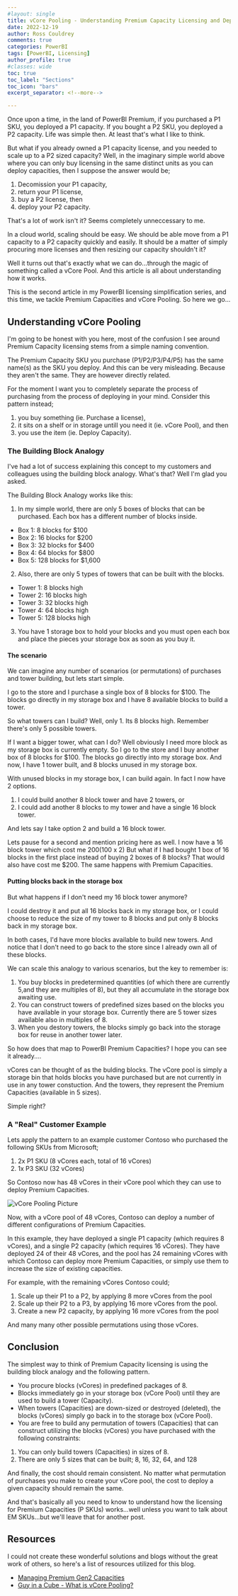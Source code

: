 ```yaml
---
#layout: single
title: vCore Pooling - Understanding Premium Capacity Licensing and Deployment
date: 2022-12-19
author: Ross Couldrey
comments: true
categories: PowerBI
tags: [PowerBI, Licensing]
author_profile: true
#classes: wide
toc: true
toc_label: "Sections"
toc_icon: "bars"
excerpt_separator: <!--more-->

---
```


Once upon a time, in the land of PowerBI Premium, if you purchased a P1 SKU, you deployed a P1 capacity.  If you bought a P2 SKU, you deployed a P2 capacity.  Life was simple then.  At least that's what I like to think.

<!--more-->

But what if you already owned a P1 capacity license, and you needed to scale up to a P2 sized capacity?  Well, in the imaginary simple world above where you can only buy licensing in the same distinct units as you can deploy capacities, then I suppose the answer would be;
1. Decomission your P1 capacity, 
2. return your P1 license, 
3. buy a P2 license, then 
4. deploy your P2 capacity.

That's a lot of work isn't it?  Seems completely unneccessary to me.  

In a cloud world, scaling should be easy.  We should be able move from a P1 capacity to a P2 capacity quickly and easily.  It should be a matter of simply procuring more licenses and then resizing our capacity shouldn't it?  

Well it turns out that's exactly what we can do...through the magic of something called a vCore Pool.  And this article is all about understanding how it works.  

This is the second article in my PowerBI licensing simplification series, and this time, we tackle Premium Capacities and vCore Pooling.  So here we go...

## Understanding vCore Pooling

I'm going to be honest with you here, most of the confusion I see around Premium Capacity licensing stems from a simple naming convention.  

The Premium Capacity SKU you purchase (P1/P2/P3/P4/P5) has the same name(s) as the SKU you deploy.  And this can be very misleading.  Because they aren't the same.  They are however directly related.

For the moment I want you to completely separate the process of purchasing from the process of deploying in your mind.  Consider this pattern instead;

1. you buy something (ie. Purchase a license), 
2. it sits on a shelf or in storage untill you need it (ie. vCore Pool), and then 
3. you use the item (ie. Deploy Capacity).

### The Building Block Analogy

I've had a lot of success explaining this concept to my customers and colleagues using the building block analogy.  What's that?  Well I'm glad you asked.

The Building Block Analogy works like this:

1. In my simple world, there are only 5 boxes of blocks that can be purchased.  Each box has a different number of blocks inside.
- Box 1: 8 blocks for $100
- Box 2: 16 blocks for $200
- Box 3: 32 blocks for $400
- Box 4: 64 blocks for $800
- Box 5: 128 blocks for $1,600

2. Also, there are only 5 types of towers that can be built with the blocks.
- Tower 1: 8 blocks high
- Tower 2: 16 blocks high
- Tower 3: 32 blocks high
- Tower 4: 64 blocks high
- Tower 5: 128 blocks high

3) You have 1 storage box to hold your blocks and you must open each box and place the pieces your storage box as soon as you buy it.

#### The scenario

We can imagine any number of scenarios (or permutations) of purchases and tower building, but lets start simple.

I go to the store and I purchase a single box of 8 blocks for $100.  The blocks go directly in my storage box and I have 8 available blocks to build a tower.

So what towers can I build?  Well, only 1.  Its 8 blocks high.  Remember there's only 5 possible towers.

If I want a bigger tower, what can I do?  Well obviously I need more block as my storage box is currently empty.  So I go to the store and I buy another box of 8 blocks for $100.  The blocks go directly into my storage box.  And now, I have 1 tower built, and 8 blocks unused in my storage box.

With unused blocks in my storage box, I can build again.  In fact I now have 2 options.
1. I could build another 8 block tower and have 2 towers, or
2. I could add another 8 blocks to my tower and have a single 16 block tower.

And lets say I take option 2 and build a 16 block tower. 

Lets pause for a second and mention pricing here as well.  I now have a 16 block tower which cost me $200 ($100 x 2)  But what if I had bought 1 box of 16 blocks in the first place instead of buying 2 boxes of 8 blocks? That would also have cost me $200.  The same happens with Premium Capacities.

#### Putting blocks back in the storage box

But what happens if I don't need my 16 block tower anymore?  

I could destroy it and put all 16 blocks back in my storage box, or I could choose to reduce the size of my tower to 8 blocks and put only 8 blocks back in my storage box.

In both cases, I'd have more blocks available to build new towers.  And notice that I don't need to go back to the store since I already own all of these blocks.

We can scale this analogy to various scenarios, but the key to remember is:

1. You buy blocks in predetermined quantities (of which there are currently 5,and they are multiples of 8), but they all accumulate in the storage box awaiting use.
2. You can construct towers of predefined sizes based on the blocks you have available in your storage box.  Currently there are 5 tower sizes available also in multiples of 8.
3. When you destory towers, the blocks simply go back into the storage box for reuse in another tower later.

So how does that map to PowerBI Premium Capacities?  I hope you can see it already....

vCores can be thought of as the bulding blocks.
The vCore pool is simply a storage bin that holds blocks you have purchased but are not currently in use in any tower constuction.
And the towers, they represent the Premium Capacities (available in 5 sizes).

Simple right?

### A "Real" Customer Example

Lets apply the pattern to an example customer Contoso who purchased the following SKUs from Microsoft;
1. 2x P1 SKU (8 vCores each, total of 16 vCores)
2. 1x P3 SKU (32 vCores)

So Contoso now has 48 vCores in their vCore pool which they can use to deploy Premium Capacities.

![vCore Pooling Picture](/assets/images/vCorePoolPic.png)

Now, with a vCore pool of 48 vCores, Contoso can deploy a number of different configurations of Premium Capacities.

In this example, they have deployed a single P1 capacity (which requires 8 vCores), and a single P2 capacity (which requires 16 vCores).  They have deployed 24 of their 48 vCores, and the pool has 24 remaining vCores with which Contoso can deploy more Premium Capacities, or simply use them to increase the size of existing capacities.

For example, with the remaining vCores Contoso could;

1. Scale up their P1 to a P2, by applying 8 more vCores from the pool
2. Scale up their P2 to a P3, by applying 16 more vCores from the pool.
3. Create a new P2 capacity, by applying 16 more vCores from the pool

And many many other possible permutations using those vCores.

## Conclusion

The simplest way to think of Premium Capacity licensing is using the building block analogy and the following pattern.

- You procure blocks (vCores) in predefined packages of 8.
- Blocks immediately go in your storage box (vCore Pool) until they are used to build a tower (Capacity).
- When towers (Capacities) are down-sized or destroyed (deleted), the blocks (vCores) simply go back in to the storage box (vCore Pool).
- You are free to build any permutation of towers (Capacities) that can construct utilizing the blocks (vCores) you have purchased with the following constraints:
1. You can only build towers (Capacities) in sizes of 8.
2. There are only 5 sizes that can be built; 8, 16, 32, 64, and 128

And finally, the cost should remain consistent.  No matter what permutation of purchases you make to create your vCore pool, the cost to deploy a given capacity should remain the same.

And that's basically all you need to know to understand how the licensing for Premium Capacities (P SKUs) works...well unless you want to talk about EM SKUs...but we'll leave that for another post.

## Resources

I could not create these wonderful solutions and blogs without the great work of others, so here's a list of resources utilized for this blog.

- [Managing Premium Gen2 Capacities](https://learn.microsoft.com/en-us/power-bi/enterprise/service-premium-capacity-manage-gen2)
- [Guy in a Cube - What is vCore Pooling?](https://guyinacube.com/2019/09/12/power-bi-premium-what-is-v-core-pooling/)
